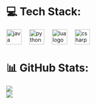 # 💻 Tech Stack:
<div align="left">
  <img src="https://skillicons.dev/icons?i=java" height="40" alt="java logo"  />
  <img width="12" />
  <img src="https://skillicons.dev/icons?i=py" height="40" alt="python logo"  />
  <img width="12" />
  <img src="https://skillicons.dev/icons?i=lua" height="40" alt="lua logo"  />
  <img width="12" />
  <img src="https://skillicons.dev/icons?i=cs" height="40" alt="csharp logo"  />
</div>

# 📊 GitHub Stats:
![](https://github-readme-stats.vercel.app/api?username=Nadeko08&theme=dark&hide_border=false&include_all_commits=true&count_private=true)<br/>
![](https://nirzak-streak-stats.vercel.app/?user=Nadeko08&theme=dark&hide_border=false)<br/>
